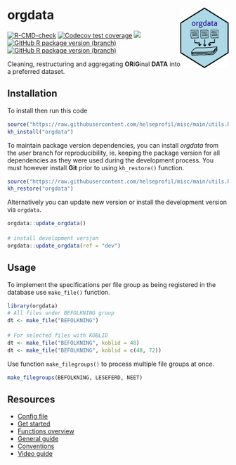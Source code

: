 <!-- README.md is generated from README.Rmd. Please edit that file -->

# orgdata <img src='man/figures/logo.png' align="right" width="110" height="138" />

<!-- badges: start -->

[![R-CMD-check](https://github.com/helseprofil/orgdata/workflows/R-CMD-check/badge.svg)](https://github.com/helseprofil/orgdata/actions)
[![Codecov test
coverage](https://img.shields.io/codecov/c/github/helseprofil/orgdata?logo=codecov)](https://app.codecov.io/gh/helseprofil/orgdata?branch=main)
[![](https://img.shields.io/badge/lifecycle-stable-green.svg)](https://lifecycle.r-lib.org/articles/stages.html#stable)
[![GitHub R package version
(branch)](https://img.shields.io/github/r-package/v/helseprofil/orgdata/main)](https://github.com/helseprofil/orgdata)
[![GitHub R package version
(branch)](https://img.shields.io/github/r-package/v/helseprofil/orgdata/dev)](https://github.com/helseprofil/orgdata)
<!-- badges: end -->

Cleaning, restructuring and aggregating **OR**i**G**inal **DATA** into a
preferred dataset.

## Installation

To install then run this code

``` r
source("https://raw.githubusercontent.com/helseprofil/misc/main/utils.R")
kh_install("orgdata")
```

To maintain package version dependencies, you can install *orgdata* from
the *user* branch for reproducibility, ie. keeping the package version
for all dependencies as they were used during the development process.
You must however install **Git** prior to using `kh_restore()` function.

``` r
source("https://raw.githubusercontent.com/helseprofil/misc/main/utils.R")
kh_restore("orgdata")
```

Alternatively you can update new version or install the development
version via `orgdata`.

``` r
orgdata::update_orgdata()

# install development versjon
orgdata::update_orgdata(ref = "dev")
```

## Usage

To implement the specifications per file group as being registered in
the database use `make_file()` function.

``` r
library(orgdata)
# All files under BEFOLKNING group
dt <- make_file("BEFOLKNING")

# For selected files with KOBLID
dt <- make_file("BEFOLKNING", koblid = 48)
dt <- make_file("BEFOLKNING", koblid = c(48, 72))
```

Use function `make_filegroups()` to process multiple file groups at
once.

``` r
make_filegroups(BEFOLKNING, LESEFERD, NEET)
```

## Resources

- [Config
  file](https://github.com/helseprofil/config/blob/main/config-orgdata.yml)
- [Get
  started](https://helseprofil.github.io/orgdata/articles/get-started.html)
- [Functions
  overview](https://helseprofil.github.io/orgdata/reference/index.html)
- [General guide](https://helseprofil.github.io)
- [Conventions](https://helseprofil.github.io/orgdata/articles/standard.html)
- [Video guide](https://youtu.be/PhEQq4iWJCY)
